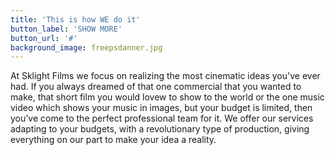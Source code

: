```yaml
---
title: 'This is how WE do it'
button_label: 'SHOW MORE'
button_url: '#'
background_image: freepsdanner.jpg
---
```


At Sklight Films we focus on realizing the most cinematic ideas you've ever had. If you always dreamed of that one commercial that you wanted to make, that short film you would lovew to show to the world or the one music video which shows your music in images, but your budget is limited, then you’ve come to the perfect professional team for it.
We offer our services adapting to your budgets, with a revolutionary type of production, giving everything on our part to make your idea a reality.
